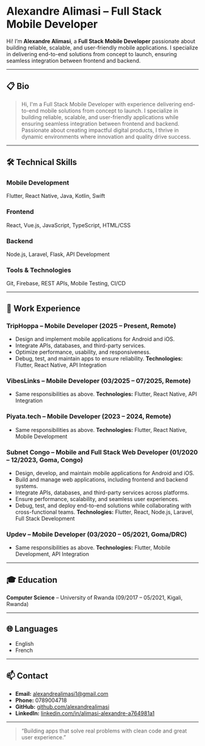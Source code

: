 # Alexandre Alimasi – Full Stack Mobile Developer

Hi! I’m **Alexandre Alimasi**, a **Full Stack Mobile Developer** passionate about building reliable, scalable, and user-friendly mobile applications. I specialize in delivering end-to-end solutions from concept to launch, ensuring seamless integration between frontend and backend.

---

## 📋 Bio

> Hi, I'm a Full Stack Mobile Developer with experience delivering end-to-end mobile solutions from concept to launch. I specialize in building reliable, scalable, and user-friendly applications while ensuring seamless integration between frontend and backend. Passionate about creating impactful digital products, I thrive in dynamic environments where innovation and quality drive success.

---

## 🛠️ Technical Skills

### Mobile Development
Flutter, React Native, Java, Kotlin, Swift

### Frontend
React, Vue.js, JavaScript, TypeScript, HTML/CSS

### Backend
Node.js, Laravel, Flask, API Development

### Tools & Technologies
Git, Firebase, REST APIs, Mobile Testing, CI/CD

---

## 💼 Work Experience

### TripHoppa – Mobile Developer (2025 – Present, Remote)
- Design and implement mobile applications for Android and iOS.
- Integrate APIs, databases, and third-party services.
- Optimize performance, usability, and responsiveness.
- Debug, test, and maintain apps to ensure reliability.
**Technologies:** Flutter, React Native, API Integration

### VibesLinks – Mobile Developer (03/2025 – 07/2025, Remote)
- Same responsibilities as above.
**Technologies:** Flutter, React Native, API Integration

### Piyata.tech – Mobile Developer (2023 – 2024, Remote)
- Same responsibilities as above.
**Technologies:** Flutter, React Native, Mobile Development

### Subnet Congo – Mobile and Full Stack Web Developer (01/2020 – 12/2023, Goma, Congo)
- Design, develop, and maintain mobile applications for Android and iOS.
- Build and manage web applications, including frontend and backend systems.
- Integrate APIs, databases, and third-party services across platforms.
- Ensure performance, scalability, and seamless user experiences.
- Debug, test, and deploy end-to-end solutions while collaborating with cross-functional teams.
**Technologies:** Flutter, React, Node.js, Laravel, Full Stack Development

### Updev – Mobile Developer (03/2020 – 05/2021, Goma/DRC)
- Same responsibilities as above.
**Technologies:** Flutter, Mobile Development, API Integration

---

## 🎓 Education

**Computer Science** – University of Rwanda (09/2017 – 05/2021, Kigali, Rwanda)

---

## 🌐 Languages

- English  
- French

---

## 📫 Contact

- **Email:** [alexandrealimasi1@gmail.com](mailto:alexandrealimasi1@gmail.com)  
- **Phone:** 0789004718  
- **GitHub:** [github.com/alexandrealimasi](https://github.com/alexandrealimasi)  
- **LinkedIn:** [linkedin.com/in/alimasi-alexandre-a764981a1](https://linkedin.com/in/alimasi-alexandre-a764981a1)

---

> “Building apps that solve real problems with clean code and great user experience.”
